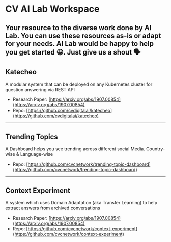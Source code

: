 # CV AI Lab Workspace

Your resource to the diverse work done by AI Lab. You can use these resources as-is or adapt for your needs. AI Lab would be happy to help you get started 😀. Just give us a shout 🗣
---
## Katecheo
A modular system that can be deployed on any Kubernetes cluster for question answering via REST API
- Research Paper: [https://arxiv.org/abs/1907.00854](https://arxiv.org/abs/1907.00854)
- Repo: [https://github.com/cvdigitalai/katecheo](https://github.com/cvdigitalai/katecheo)
---
## Trending Topics
A Dashboard helps you see trending across different social Media. Country-wise & Language-wise
- Repo: [https://github.com/cvcnetwork/trending-topic-dashboard](https://github.com/cvcnetwork/trending-topic-dashboard)
---
## Context Experiment
A system which uses Domain Adaptation (aka Transfer Learning) to help extract answers from archived conversations
- Research Paper: [https://arxiv.org/abs/1907.00854](https://arxiv.org/abs/1907.00854)
- Repo: [https://github.com/cvcnetwork/context-experiment](https://github.com/cvcnetwork/context-experiment)
